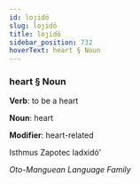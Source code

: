 ```yaml
---
id: loȷidö
slug: loȷidö
title: loȷidö
sidebar_position: 732
hoverText: heart § Noun
---
```


### heart § Noun

**Verb**: to be a heart

**Noun**: heart

**Modifier**: heart-related

Isthmus Zapotec ladxidó' 

*Oto-Manguean Language Family*